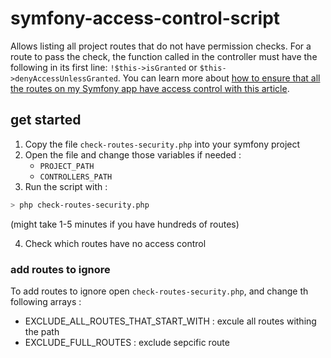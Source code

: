 # symfony-access-control-script

Allows listing all project routes that do not have permission checks.
For a route to pass the check, the function called in the controller must have the following in its first line:
 `!$this->isGranted` or `$this->denyAccessUnlessGranted`.
 You can learn more about [how to ensure that all the routes on my Symfony app have access control with this article]().

## get started
1. Copy the file `check-routes-security.php` into your symfony project
2. Open the file and change those variables if needed :
   - `PROJECT_PATH`
   - `CONTROLLERS_PATH`
3. Run the script with :
```bash
> php check-routes-security.php
```
(might take 1-5 minutes if you have hundreds of routes)  

4. Check which routes have no access control

### add routes to ignore
To add routes to ignore open `check-routes-security.php`, and change th following arrays :
- EXCLUDE_ALL_ROUTES_THAT_START_WITH : excule all routes withing the path
- EXCLUDE_FULL_ROUTES : exclude sepcific route
